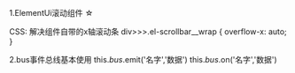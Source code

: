 1.ElementUi滚动组件 ☆
<div style="height:400px;">
<el-scrollbar style="height:100%;"></el-scrollbar>
<div>

CSS:
解决组件自带的x轴滚动条
div>>>.el-scrollbar__wrap {
  overflow-x: auto;
}


2.bus事件总线基本使用
this.$bus.$emit('名字','数据')
this.$bus.$on('名字','数据')